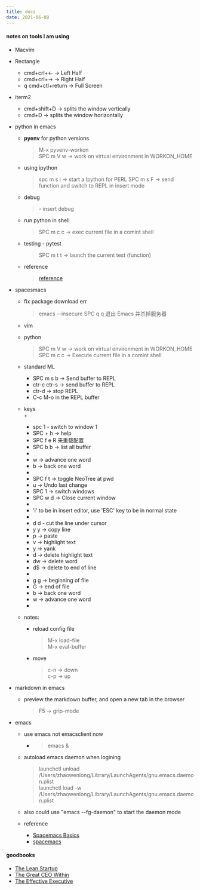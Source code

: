 ```yaml
---
title: docs
date: 2021-06-08
---
```


#### notes on tools I am using     

* Macvim 
    

* Rectangle  
    + cmd+crl+<-  -> Left Half  
    + cmd+crl+->  -> Right Half  
    + q cmd+ctl+return -> Full Screen  

* iterm2 
    + cmd+shift+D ->  splits the window vertically 
    + cmd+D -> splits the window horizontally


* python in emacs 
    + **pyenv** for python versions  
      > M-x pyvenv-workon  
      > SPC m V w -> work on virtual environment in WORKON_HOME
    

    + using ipython 
      > spc m s i -> start a Ipython for PERL 
      >  SPC m s F -> send function and switch to REPL in insert mode

    + debug  
      > <F5> - insert debug  

    + run python in shell  
      > SPC m c c -> exec current file in a comint shell  

    + testing - pytest
      > SPC m t t -> launch the current test (function)   

    + reference  
      > [reference](https://develop.spacemacs.org/layers/+lang/python/README.html)  


* spacesmacs
  - fix package download err
    > emacs --insecure
    > SPC q q 退出 Emacs 并杀掉服务器

  - vim

  - python
    > SPC m V w -> work on virtual environment in WORKON_HOME  
    > SPC m c c -> Execute current file in a comint shell  

  - standard ML
    + SPC m s b -> Send buffer to REPL
    + ctr-c ctr-s -> send buffer to REPL
    + ctr-d -> stop REPL
    + C-c M-o in the REPL buffer

  - keys  
    + 
    + spc 1 - switch to window 1  
    + SPC + h -> help
    + SPC f e R 来重载配置  
    + SPC b b -> list all buffer  
    + 
    + w -> advance one word	
    + b -> back one word  
    + 
    + SPC f t -> toggle NeoTree at pwd
    + u -> Undo last change
    + SPC 1   -> switch windows
    + SPC w d -> Close current window
    +
    + 'i' to be in insert editor, use 'ESC' key to be in normal state
    + 
    + d d - cut the line under cursor
    + y y -> copy line
    + p -> paste  
    + v -> highlight text  
    + y -> yank 
    + d -> delete highlight text  
    + dw -> delete word  
    + d$ -> delete to end of line  
    + 
    + g g -> beginning of file
    + G   -> end of file  
    + b -> back one word 
    + w -> advance one word 
    + 

  - notes:  
    * reload config file  
      > M-x load-file  
      > M-x eval-buffer  

    * move  
      > c-n -> down  
      > c-p -> up

* markdown in emacs  
  - preview the markdown buffer, and open a new tab in the browser  
    > F5 -> grip-mode  


* emacs
  - use emacs not emacsclient now  
    + > emacs &  


  - autoload emacs daemon when logining
    > launchctl unload /Users/zhaowenlong/Library/LaunchAgents/gnu.emacs.daemon.plist  
    > launchctl load -w /Users/zhaowenlong/Library/LaunchAgents/gnu.emacs.daemon.plist  

  -  also could use "emacs --fg-daemon" to start the daemon mode  

  - reference
    + [Spacemacs Basics](https://search-and-deploy.gitlab.io/cheat-sheets/spacemacs-basics/)
    + [spacemacs](https://wiki.archlinux.org/index.php/Spacemacs#Install_Spacemacs)


#### goodbooks
* [The Lean Startup](https://www.amazon.com/Lean-Startup-Entrepreneurs-Continuous-Innovation/dp/B005MM7HY8/ref=sr_1_1?crid=SVIK2EFUKTBZ&dchild=1&keywords=the+lean+startup&qid=1588064286&sprefix=the+lean+startup%2Caps%2C330&sr=8-1)
* [The Great CEO Within](https://www.goodreads.com/book/show/48691943-the-great-ceo-within)
* [The Effective Executive](https://www.goodreads.com/book/show/48019.The_Effective_Executive?ac=1&from_search=true&qid=76WiM1JVBT&rank=1)
